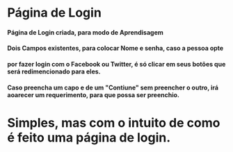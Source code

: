 # Página de Login<br>

#### Página de Login criada, para modo de Aprendisagem<br>
#### Dois Campos existentes, para colocar Nome e senha, caso a pessoa opte<br>
#### por fazer login com o Facebook ou Twitter, é só clicar em seus botões que será redimencionado para eles.
#### Caso preencha um capo e de um "Contiune" sem preencher o outro, irá aoarecer um requerimento, para que possa ser preenchio.

# Simples, mas com o intuito de como é feito uma página de login.
